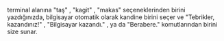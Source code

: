 terminal alanına "taş" , "kagit" , "makas" seçeneklerinden birini yazdığınızda, bilgisayar otomatik olarak kandine birini seçer ve "Tebrikler, kazandınız!" , "Bilgisayar kazandı." , ya da "Berabere." komutlarından birini size sunar.
